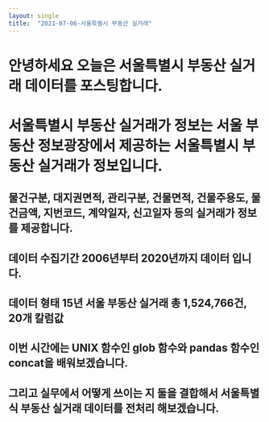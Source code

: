 ```yaml
---
layout: single
title:  "2021-07-06-서울특별시 부동산 실거래"
---
```


# 안녕하세요 오늘은 서울특별시 부동산 실거래 데이터를 포스팅합니다.
# 서울특별시 부동산 실거래가 정보는 서울 부동산 정보광장에서 제공하는 서울특별시 부동산 실거래가 정보입니다. 

## 물건구분, 대지권면적, 관리구분, 건물면적, 건물주용도, 물건금액, 지번코드, 계약일자, 신고일자 등의 실거래가 정보를 제공합니다.
## 데이터 수집기간 2006년부터 2020년까지 데이터 입니다.
## 데이터 형태 15년 서울 부동산 실거래 총 1,524,766건, 20개 칼럼값

## 이번 시간에는 UNIX 함수인 glob 함수와 pandas 함수인 concat을 배워보겠습니다.
## 그리고 실무에서 어떻게 쓰이는 지 둘을 결합해서 서울특별식 부동산 실거래 데이터를 전처리 해보겠습니다.
